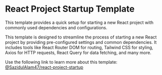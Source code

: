 # React Project Startup Template 
 
This template provides a quick setup for starting a new React project with commonly used dependencies and configurations. 
 
This template is designed to streamline the process of starting a new React project by providing pre-configured settings and common dependencies. It includes tools like React Router DOM for routing, Tailwind CSS for styling, Axios for HTTP requests, React Query for data fetching, and many more. 
 
Use the following link to learn more about this template: 
[@SazidulAlam47/react-project-startup](https://github.com/SazidulAlam47/react-project-startup) 
